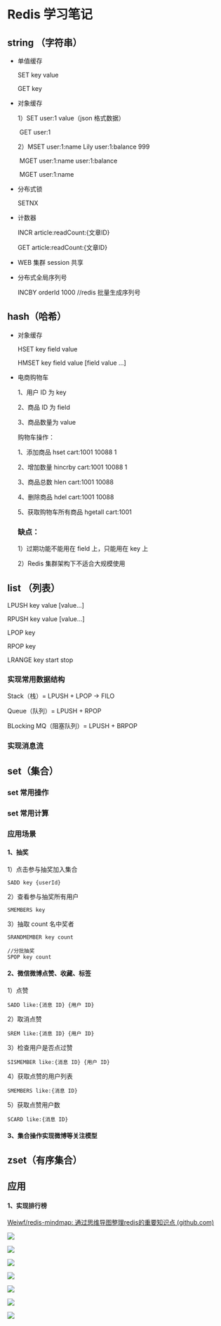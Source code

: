 # Redis 学习笔记


## string （字符串）

* 单值缓存  

  SET key value

  GET key

* 对象缓存

  1）SET user:1 value（json 格式数据）

  ​	  GET user:1

  2）MSET user:1:name Lily user:1:balance 999

  ​	  MGET user:1:name user:1:balance

  ​	  MGET user:1:name

* 分布式锁

  SETNX

* 计数器

  INCR article:readCount:{文章ID}

  GET article:readCount:{文章ID}

* WEB 集群 session 共享

* 分布式全局序列号

  INCBY orderId 1000  //redis 批量生成序列号

## hash（哈希）

* 对象缓存

  HSET key field value

  HMSET key field value [field value ...]

* 电商购物车

  1、用户 ID 为 key

  2、商品 ID 为 field

  3、商品数量为 value

  购物车操作：

  1、添加商品  hset cart:1001 10088 1

  2、增加数量  hincrby cart:1001 10088 1

  3、商品总数  hlen cart:1001 10088

  4、删除商品  hdel cart:1001 10088

  5、获取购物车所有商品  hgetall cart:1001
  
  ### 缺点：
  
  1）过期功能不能用在 field 上，只能用在 key 上
  
  2）Redis 集群架构下不适合大规模使用

## list （列表）

LPUSH key value [value...]

RPUSH key value [value...]

LPOP key

RPOP key

LRANGE key start stop

### 实现常用数据结构

Stack（栈）= LPUSH + LPOP -> FILO

Queue（队列）= LPUSH + RPOP 

BLocking MQ（阻塞队列）= LPUSH + BRPOP

### 实现消息流

## set（集合）

### set 常用操作

### set 常用计算

### 应用场景

#### 1、抽奖

1）点击参与抽奖加入集合

```
SADD key {userId}
```

2）查看参与抽奖所有用户

```
SMEMBERS key
```

3）抽取 count 名中奖者

```
SRANDMEMBER key count

//分批抽奖
SPOP key count
```



#### 2、微信微博点赞、收藏、标签

1）点赞

```
SADD like:{消息 ID} {用户 ID}
```

2）取消点赞

```
SREM like:{消息 ID} {用户 ID}
```

3）检查用户是否点过赞

```
SISMEMBER like:{消息 ID} {用户 ID}
```

4）获取点赞的用户列表

```
SMEMBERS like:{消息 ID} 
```

5）获取点赞用户数

```
SCARD like:{消息 ID} 
```

#### 3、集合操作实现微博等关注模型

## zset（有序集合）



## 应用

#### 1、实现排行榜


[Weiwf/redis-mindmap: 通过思维导图整理redis的重要知识点 (github.com)](https://github.com/Weiwf/redis-mindmap)

![](./src/redis持久化.png)


![](./src/redis复制.png)

![](./src/redis缓存设计.png)


![](./src/redis内存.png)


![](./src/redis内存优化.png)


![](./src/redis哨兵.png)


![](redis阻塞.png)